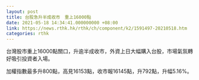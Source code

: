 ```yaml
---
layout: post
title: 台股急升半成收市　重上16000點
date: 2021-05-18 14:34:41.000000000 +08:00
link: https://news.rthk.hk/rthk/ch/component/k2/1591497-20210518.htm
categories: rthk
---
```


台灣股市重上16000點關口，升逾半成收市，外資上日大幅購入台股，市場氣氛轉好吸引投資者入場。

加權指數最多升800點，高見16153點，收市報16145點，升792點，升幅5.16%。
